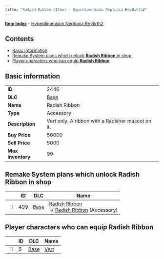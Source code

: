```yaml
---
title: "Radish Ribbon (Item) - Hyperdimension Neptunia Re;Birth2"
---
```


[**Item Index**](/neptunia/rb2/item/index.html) - [Hyperdimension Neptunia Re;Birth2](/neptunia/rb2)

## Contents

- [Basic information](#basic-information)
- [Remake System plans which unlock **Radish Ribbon** in shop](#remake-system-plans-which-unlock-radish-ribbon-in-shop)
- [Player characters who can equip **Radish Ribbon**](#player-characters-who-can-equip-radish-ribbon)

## Basic information

|   |   |
| -- | -- |
| **ID** | 2446 |
| **DLC** | [Base](/neptunia/rb2/dlc/0-base.html) |
| **Name** | Radish Ribbon |
| **Type** | Accessory |
| **Description** | Vert only. A ribbon with a Radisher mascot on it. |
| **Buy Price** | 50000 |
| **Sell Price** | 5000 |
| **Max inventory** | 99 |

## Remake System plans which unlock **Radish Ribbon** in shop

|    | ID | DLC | Name |
| -- | -- | --- | ---- |
| <input type="checkbox" id="rb2-remake-0-499" class="trackbox" /> | 499 | [Base](/neptunia/rb2/dlc/0-base.html) | [Radish Ribbon](/neptunia/rb2/remake/0-499-radish-ribbon.html)<br />→ [Radish Ribbon](/neptunia/rb2/item/0-2446-radish-ribbon.html) (Accessory) |

## Player characters who can equip **Radish Ribbon**

|    | ID | DLC | Name |
| -- | -- | --- | ---- |
| <input type="checkbox" id="rb2-player-0-5" class="trackbox" /> | 5 | [Base](/neptunia/rb2/dlc/0-base.html) | [Vert](/neptunia/rb2/player/0-5-vert.html) |